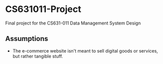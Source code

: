 # CS631011-Project
Final project for the CS631-011 Data Management System Design

## Assumptions
- The e-commerce website isn't meant to sell digital goods or services, but rather tangible stuff.
